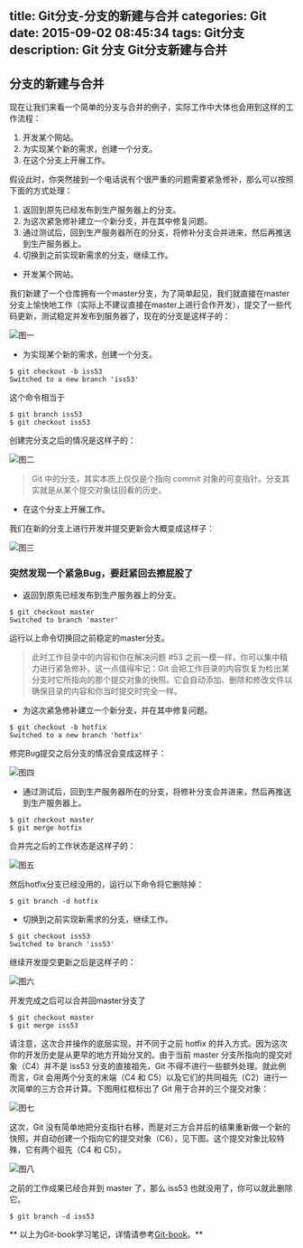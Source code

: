 title: Git分支-分支的新建与合并
categories: Git
date: 2015-09-02 08:45:34
tags: Git分支 
description: Git 分支 Git分支新建与合并
---

## 分支的新建与合并

现在让我们来看一个简单的分支与合并的例子，实际工作中大体也会用到这样的工作流程：

1. 开发某个网站。
2. 为实现某个新的需求，创建一个分支。
3. 在这个分支上开展工作。

假设此时，你突然接到一个电话说有个很严重的问题需要紧急修补，那么可以按照下面的方式处理：

1. 返回到原先已经发布到生产服务器上的分支。
2. 为这次紧急修补建立一个新分支，并在其中修复问题。
3. 通过测试后，回到生产服务器所在的分支，将修补分支合并进来，然后再推送到生产服务器上。
4. 切换到之前实现新需求的分支，继续工作。

<!--more-->

* 开发某个网站。

我们新建了一个仓库拥有一个master分支，为了简单起见，我们就直接在master分支上愉快地工作（实际上不建议直接在master上进行合作开发），提交了一些代码更新，测试稳定并发布到服务器了，现在的分支是这样子的：

![图一](/image/gitbranch1.png)

* 为实现某个新的需求，创建一个分支。

```
$ git checkout -b iss53
Switched to a new branch 'iss53'
```
这个命令相当于
```
$ git branch iss53
$ git checkout iss53
```

创建完分支之后的情况是这样子的：

![图二](/image/gitbranch2.png)

> Git 中的分支，其实本质上仅仅是个指向 commit 对象的可变指针。分支其实就是从某个提交对象往回看的历史。

* 在这个分支上开展工作。

我们在新的分支上进行开发并提交更新会大概变成这样子：

![图三](/image/gitbranch3.png)

### 突然发现一个紧急Bug，要赶紧回去擦屁股了

* 返回到原先已经发布到生产服务器上的分支。

```
$ git checkout master
Switched to branch 'master'
```

运行以上命令切换回之前稳定的master分支。

> 此时工作目录中的内容和你在解决问题 #53 之前一模一样，你可以集中精力进行紧急修补。这一点值得牢记：Git 会把工作目录的内容恢复为检出某分支时它所指向的那个提交对象的快照。它会自动添加、删除和修改文件以确保目录的内容和你当时提交时完全一样。

* 为这次紧急修补建立一个新分支，并在其中修复问题。

```
$ git checkout -b hotfix
Switched to a new branch 'hotfix'
```

修完Bug提交之后分支的情况会变成这样子：

![图四](/image/gitbranch4.png)

* 通过测试后，回到生产服务器所在的分支，将修补分支合并进来，然后再推送到生产服务器上。

```
$ git checkout master
$ git merge hotfix
```

合并完之后的工作状态是这样子的：

![图五](/image/gitbranch5.png)

然后hotfix分支已经没用的，运行以下命令将它删除掉：

```
$ git branch -d hotfix
```

* 切换到之前实现新需求的分支，继续工作。

```
$ git checkout iss53
Switched to branch 'iss53'
```

继续开发提交更新之后是这样子的：

![图六](/image/gitbranch6.png)

开发完成之后可以合并回master分支了

```
$ git checkout master
$ git merge iss53
```

请注意，这次合并操作的底层实现，并不同于之前 hotfix 的并入方式。因为这次你的开发历史是从更早的地方开始分叉的。由于当前 master 分支所指向的提交对象（C4）并不是 iss53 分支的直接祖先，Git 不得不进行一些额外处理。就此例而言，Git 会用两个分支的末端（C4 和 C5）以及它们的共同祖先（C2）进行一次简单的三方合并计算。下图用红框标出了 Git 用于合并的三个提交对象：

![图七](/image/gitbranch7.png)

这次，Git 没有简单地把分支指针右移，而是对三方合并后的结果重新做一个新的快照，并自动创建一个指向它的提交对象（C6），见下图。这个提交对象比较特殊，它有两个祖先（C4 和 C5）。

![图八](/image/gitbranch8.png)

之前的工作成果已经合并到 master 了，那么 iss53 也就没用了，你可以就此删除它。

```
$ git branch -d iss53
```

** 以上为Git-book学习笔记，详情请参考[Git-book](http://git-scm.com/book/zh/v1/Git-%E5%88%86%E6%94%AF-%E5%88%86%E6%94%AF%E7%9A%84%E6%96%B0%E5%BB%BA%E4%B8%8E%E5%90%88%E5%B9%B6)。**
